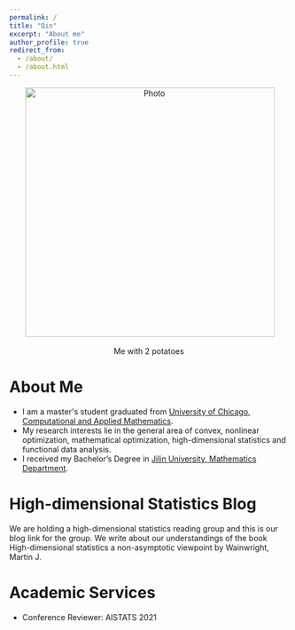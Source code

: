 ```yaml
---
permalink: /
title: "Qin"
excerpt: "About me"
author_profile: true
redirect_from: 
  - /about/
  - /about.html
---
```


<p align="center">
  <img src="https://tsinww.github.io/images/potato.png?raw=true" alt="Photo" style="width: 450px;"/> 
</p>
<p align="center">
  Me with 2 potatoes
</p>

# About Me
* I am a master's student graduated from [University of Chicago, Computational and Applied Mathematics](https://cam.uchicago.edu/). 
* My research interests lie in the general area of convex, nonlinear optimization, mathematical optimization, high-dimensional statistics and functional data analysis. 
* I received my Bachelor’s Degree in [Jilin University, Mathematics Department](https://math.jlu.edu.cn/English/Home.htm).

# High-dimensional Statistics Blog
We are holding a high-dimensional statistics reading group and this is our blog link for the group. We write about our understandings of the book High-dimensional statistics a non-asymptotic viewpoint by Wainwright, Martin J.

# Academic Services
* Conference Reviewer: AISTATS 2021


